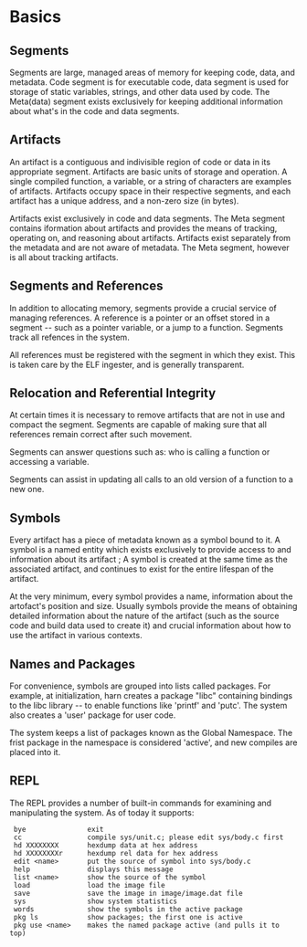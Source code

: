 # Basics

## Segments

Segments are large, managed areas of memory for keeping code, data, and metadata.  Code segment is for executable code, data segment is used for storage of static variables, strings, and other data used by code.  The Meta(data) segment exists exclusively for keeping additional information about what's in the code and data segments.

## Artifacts

An artifact is a contiguous and indivisible region of code or data in its appropriate segment.  Artifacts are basic units of storage and operation. A single compiled function, a variable, or a string of characters are examples of artifacts.  Artifacts occupy space in their respective segments, and each artifact has a unique address, and a non-zero size (in bytes).

Artifacts exist exclusively in code and data segments.  The Meta segment contains iformation about artifacts and provides the means of tracking, operating on, and reasoning about artifacts.  Artifacts exist separately from the metadata and are not aware of metadata.  The Meta segment, however is all about tracking artifacts.

## Segments and References

In addition to allocating memory, segments provide a crucial service of managing references.  A reference is a pointer or an offset stored in a segment -- such as a pointer variable, or a jump to a function.  Segments track all refences in the system.

All references must be registered with the segment in which they exist.  This is taken care by the ELF ingester, and is generally transparent.

## Relocation and Referential Integrity

At certain times it is necessary to remove artifacts that are not in use and compact the segment.  Segments are capable of making sure that all references remain correct after such movement.  

Segments can answer questions such as: who is calling a function or accessing a variable.

Segments can assist in updating all calls to an old version of a function to a new one.

## Symbols

Every artifact has a piece of metadata known as a symbol bound to it.  A symbol is a named entity which exists exclusively to provide access to and information about its artifact ; A symbol is created at the same time as the associated artifact, and continues to exist for the entire lifespan of the artifact.  

At the very minimum, every symbol provides a name, information about the artofact's position and size.  Usually symbols provide the means of obtaining detailed information about the nature of the artifact (such as the source code and build data used to create it) and crucial information about how to use the artifact in various contexts.

## Names and Packages

For convenience, symbols are grouped into lists called packages.  For example, at initialization, harn creates a package "libc" containing bindings to the libc library -- to enable functions like 'printf' and 'putc'.  The system also creates a 'user' package for user code.

The system keeps a list of packages known as the Global Namespace.  The frist package in the namespace is considered 'active', and new compiles are placed into it.

## REPL

The REPL provides a number of built-in commands for examining and manipulating the system.  As of today it supports:
```
 bye               exit
 cc                compile sys/unit.c; please edit sys/body.c first
 hd XXXXXXXX       hexdump data at hex address
 hd XXXXXXXXr      hexdump rel data for hex address
 edit <name>       put the source of symbol into sys/body.c
 help              displays this message
 list <name>       show the source of the symbol
 load              load the image file
 save              save the image in image/image.dat file
 sys               show system statistics
 words             show the symbols in the active package
 pkg ls            show packages; the first one is active
 pkg use <name>    makes the named package active (and pulls it to top)
```

